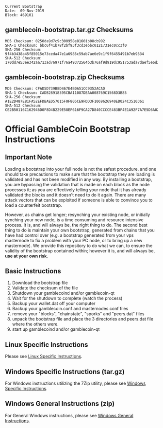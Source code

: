 ```
Current Bootstrap
Date:  09-Nov-2019
Block: 469101

```
## gamblecoin-bootstrap.tar.gz Checksums
```
MD5 Checksum: 0250da9d7c9c300958e81601b08cb992
SHA-1 Checksum: bbc6f41b78f2bf93f3cd3ebbc0121731ec0cc3f0
SHA-256 Checksum: 9f4b3438a45f85015e73ceda47e1a6985c59ab7ae6e9c1f9f6455491b7eb9534
SHA-512 Checksum: 170dd7e53ee342aa713ad76971f76a49372564b3b76af9d919dc951753ada7daef5e6d3583a7a72d7bbe709a188f89243f059f4386adccfa0b572c81a5035419
```
## gamblecoin-bootstrap.zip Checksums
```
MD5 Checksum: CFAD5D739B8D467E4B0A51CC9352ACAD
SHA-1 Checksum: CADB28918395CBA11087DEAA008769C1568D3B85
SHA-256 Checksum: A1E2D487E81FA52EFDBAED57015F0F805CE9FDD3F1069626940ED024C3510361
SHA-512 Checksum: CE2B50116C162946D0F8D4B229E58EF616F9CA27D840CCCCE483BF4E1A92F7A7E5D6A02F30B465FF25BAEC46325089D32A2B8C8D5E66B4FFD9E9EEF29E682CA9
```

# Official GambleCoin Bootstrap Instructions
## Important Note
Loading a bootstrap into your full node is not the safest procedure, and one should take precautions to make sure that the bootstrap they are loading is validated and has not been modified in any way.  By installing a bootstrap, you are bypassing the validation that is made on each block as the node processes it; as you are effectively telling your node that it has already validated the blocks and it doesn't need to do it again.  There are many attack vectors that can be exploited if someone is able to convince you to load a counterfeit bootstrap.

However, as chains get longer; resynching your existing node, or initially synching your new node, is a time consuming and resource intensive process.  It is, and will always be, the right thing to do.  The second best thing to do is maintain your own bootstrap, generated from chains that you have had control over (e.g. a bootstrap generated from your vps masternode to fix a problem with your PC node, or to bring up a new masternode).  We provide this repository to do what we can, to ensure the validity of the bootstrap contained within; however it is, and will always be, **use at your own risk**.

## Basic Instructions
1. Download the bootstrap file
2. Validate the checksum of the file
3. Shutdown your gamblecoind and/or gamblecoin-qt
4. Wait for the shutdown to complete (watch the process)
5. Backup your wallet.dat off your computer
6. Backup your gamblecoin.conf and masternodes.conf files
7. remove your "blocks", "chainstate", "sporks" and "peers.dat" files
8. unpack the bootstrap file and place the 3 directories and peers.dat file where the others were.
9. start up gamblecoind and/or gamblecoin-qt

## Linux Specific Instructions
Please see [Linux Specific Instructions](https://github.com/GambleCoin-Project/GambleCoin-Bootstrap/blob/master/README-linux.md).

## Windows Specific Instructions (tar.gz)
For Windows instructions utilizing the 7Zip utility, please see [Windows Specific Instructions](https://github.com/GambleCoin-Project/GambleCoin-Bootstrap/blob/master/README-windows-7zip.md).

## Windows General Instructions (zip)
For General Windows instructions, please see [Windows General Instructions](https://github.com/GambleCoin-Project/GambleCoin-Bootstrap/blob/master/README-windows.md).
